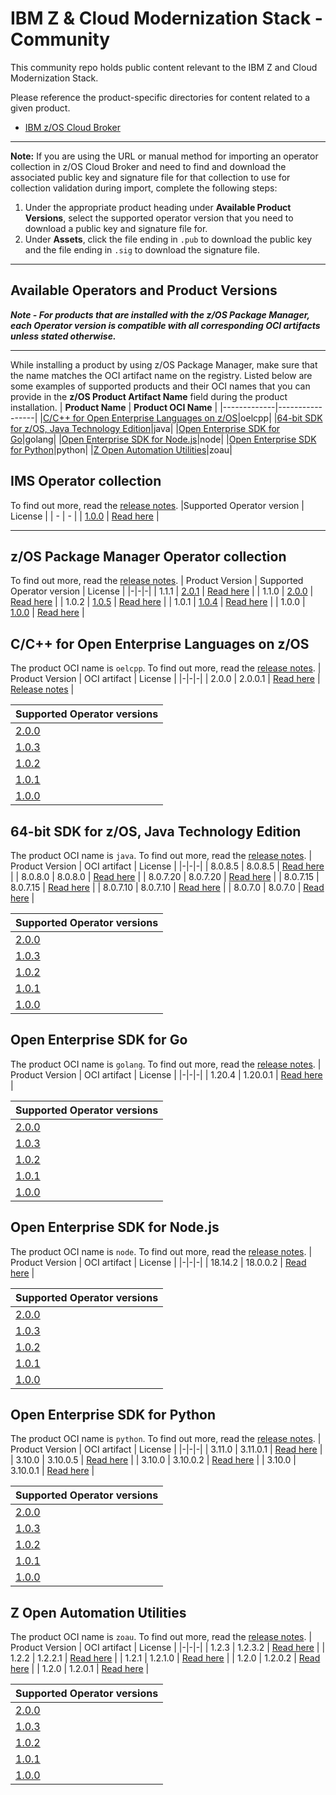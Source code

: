 # IBM Z & Cloud Modernization Stack - Community
This community repo holds public content relevant to the IBM Z and Cloud Modernization Stack.

Please reference the product-specific directories for content related to a given product.

- [IBM z/OS Cloud Broker](zoscb/README.md)  
---
**Note:** If you are using the URL or manual method for importing an operator collection in z/OS Cloud Broker and need to find and download the associated public key and signature file for that collection to use for collection validation during import, complete the following steps:
1. Under the appropriate product heading under **Available Product Versions**, select the supported operator version that you need to download a public key and signature file for.
1. Under **Assets**, click the file ending in `.pub` to download the public key and the file ending in `.sig` to download the signature file.
---
## Available Operators and Product Versions

__*Note - For products that are installed with the z/OS Package Manager, each Operator version is compatible with all corresponding OCI artifacts unless stated otherwise.*__
___
While installing a product by using z/OS Package Manager, make sure that the name matches the OCI artifact name on the registry. Listed below are some examples of supported products and their OCI names that you can provide in the **z/OS Product Artifact Name** field during the product installation.
| **Product Name** | **Product OCI Name** |
|-------------|-----------------|
|[C/C++ for Open Enterprise Languages on z/OS](#cpp)|oelcpp|
|[64-bit SDK for z/OS, Java Technology Edition](#java)|java|
|[Open Enterprise SDK for Go](#go)|golang|
|[Open Enterprise SDK for Node.js](#nodejs)|node|
|[Open Enterprise SDK for Python](#python)|python|
|[Z Open Automation Utilities](#zoau)|zoau|

## IMS Operator collection
To find out more, read the [release notes](https://www.ibm.com/docs/en/cloud-paks/z-modernization-stack/2023.1?topic=operator-release-notes). 
|Supported Operator version | License |
| - | - |
| [1.0.0](https://github.com/IBM/zos_ims_operator/releases/tag/v1.0.0) | [Read here](https://www14.software.ibm.com/cgi-bin/weblap/lap.pl?li_formnum=L-CAQZ-GR4N57) |

___
## z/OS Package Manager Operator collection <a name="zpm"></a>
To find out more, read the [release notes](https://www.ibm.com/docs/en/SSV97FN_2022.1.1/zpm/release-notes.html).
|  Product Version | Supported Operator version | License |
|-|-|-| 
| 1.1.1 | [2.0.1](https://github.com/IBM/zos_package_manager_operator/releases/tag/v2.0.0) | [Read here](https://www.ibm.com/support/customer/csol/terms/?id=L-YJCB-2HHW29) |
| 1.1.0 | [2.0.0](https://github.com/IBM/zos_package_manager_operator/releases/tag/v2.0.0) | [Read here](https://www.ibm.com/support/customer/csol/terms/?id=L-YJCB-2HHW29) |
| 1.0.2 | [1.0.5](https://github.com/IBM/zos_package_manager_operator/releases/tag/v1.0.5) | [Read here](https://www.ibm.com/support/customer/csol/terms/?id=L-ACRR-CERHLP&lc=en#detail-document) |
| 1.0.1 | [1.0.4](https://github.com/IBM/zos_package_manager_operator/releases/tag/v1.0.4) | [Read here](https://www.ibm.com/support/customer/csol/terms/?id=L-ACRR-CERHLP&lc=en#detail-document) | 
| 1.0.0 | [1.0.0](https://github.com/IBM/zos_package_manager_operator/releases/tag/v1.0.0) | [Read here](https://www.ibm.com/support/customer/csol/terms/?id=L-ACRR-CERHLP&lc=en#detail-document) |


## C/C++ for Open Enterprise Languages on z/OS <a name="cpp"></a>
The product OCI name is `oelcpp`. To find out more, read the [release notes](https://www.ibm.com/docs/en/SSV97FN_2022.1.1/cpp_compiler/release_notes.html).
|  Product Version | OCI artifact | License |
|-|-|-|
| 2.0.0 | 2.0.0.1 | [Read here](https://www14.software.ibm.com/cgi-bin/weblap/lap.pl?li_formnum=L-PMEX-526X6D) | [Release notes](https://www.ibm.com/docs/en/SSV97FN_2022.1.1/cpp_compiler/release_notes.html) |

|  Supported Operator versions |
|-| 
| [2.0.0](https://github.com/IBM/zos_package_manager_operator/releases/tag/v2.0.0) |
| [1.0.3](https://github.com/IBM/zos_opencpp_operator/releases/tag/v1.0.3) | 
| [1.0.2](https://github.com/IBM/zos_opencpp_operator/releases/tag/v1.0.2) | 
| [1.0.1](https://github.com/IBM/zos_opencpp_operator/releases/tag/v1.0.1) | 
| [1.0.0](https://github.com/IBM/zos_opencpp_operator/releases/tag/v1.0.0) |

## 64-bit SDK for z/OS, Java Technology Edition <a name="java"></a>
The product OCI name is `java`. To find out more, read the [release notes](https://www.ibm.com/docs/en/SSV97FN_2022.1.1/java/com.ibm.java.80.doc/diag/preface/changes_80/changes.html).
|  Product Version | OCI artifact | License  |
|-|-|-|
| 8.0.8.5 | 8.0.8.5 | [Read here](https://www14.software.ibm.com/cgi-bin/weblap/lap.pl?li_formnum=L-JPLW-AS3PVH) |
| 8.0.8.0 | 8.0.8.0 | [Read here](https://www14.software.ibm.com/cgi-bin/weblap/lap.pl?li_formnum=L-JPLW-AS3PVH) |
| 8.0.7.20 | 8.0.7.20 | [Read here](https://www14.software.ibm.com/cgi-bin/weblap/lap.pl?li_formnum=L-JPLW-AS3PVH) |
| 8.0.7.15 | 8.0.7.15 | [Read here](https://www14.software.ibm.com/cgi-bin/weblap/lap.pl?li_formnum=L-JPLW-AS3PVH) |
| 8.0.7.10 | 8.0.7.10 | [Read here](https://www14.software.ibm.com/cgi-bin/weblap/lap.pl?li_formnum=L-JPLW-AS3PVH) |
| 8.0.7.0 | 8.0.7.0 | [Read here](https://www14.software.ibm.com/cgi-bin/weblap/lap.pl?li_formnum=L-JPLW-AS3PVH) |

| Supported Operator versions | 
|-|
| [2.0.0](https://github.com/IBM/zos_package_manager_operator/releases/tag/v2.0.0) |
| [1.0.3](https://github.com/IBM/zos_java_operator/releases/tag/v1.0.3) | 
| [1.0.2](https://github.com/IBM/zos_java_operator/releases/tag/v1.0.2) | 
| [1.0.1](https://github.com/IBM/zos_java_operator/releases/tag/v1.0.1) | 
| [1.0.0](https://github.com/IBM/zos_java_operator/releases/tag/v1.0.0) | 


## Open Enterprise SDK for Go <a name="go"></a>
The product OCI name is `golang`. To find out more, read the [release notes](https://www.ibm.com/docs/en/SSV97FN_latest/golang/whats_new.html).
| Product Version | OCI artifact | License  |
|-|-|-|
| 1.20.4 | 1.20.0.1 | [Read here](https://www14.software.ibm.com/cgi-bin/weblap/lap.pl?li_formnum=L-EXWD-SDP99N) |

 Supported Operator versions |
|-| 
| [2.0.0](https://github.com/IBM/zos_package_manager_operator/releases/tag/v2.0.0) |
| [1.0.3](https://github.com/IBM/zos_go_operator/releases/tag/v1.0.3) |
| [1.0.2](https://github.com/IBM/zos_go_operator/releases/tag/v1.0.2) | 
| [1.0.1](https://github.com/IBM/zos_go_operator/releases/tag/v1.0.1) | 
| [1.0.0](https://github.com/IBM/zos_go_operator/releases/tag/v1.0.0) | 


## Open Enterprise SDK for Node.js <a name="nodejs"></a>
The product OCI name is `node`. To find out more, read the [release notes](https://www.ibm.com/docs/en/SSV97FN_2022.1.1/nodejs/release_notes.html).
| Product Version | OCI artifact | License  | 
|-|-|-|
| 18.14.2 | 18.0.0.2 | [Read here](https://www14.software.ibm.com/cgi-bin/weblap/lap.pl?li_formnum=L-SDPU-Z5XJSB) |

| Supported Operator versions | 
|-|
| [2.0.0](https://github.com/IBM/zos_package_manager_operator/releases/tag/v2.0.0) |
| [1.0.3](https://github.com/IBM/zos_nodejs_operator/releases/tag/v1.0.3) |
| [1.0.2](https://github.com/IBM/zos_nodejs_operator/releases/tag/v1.0.2) |
| [1.0.1](https://github.com/IBM/zos_nodejs_operator/releases/tag/v1.0.1) |
| [1.0.0](https://github.com/IBM/zos_nodejs_operator/releases/tag/v1.0.0) | 

## Open Enterprise SDK for Python <a name="python"></a>
The product OCI name is `python`. To find out more, read the [release notes](https://www.ibm.com/docs/en/SSV97FN_2022.1.1/python/release_note.html).
|  Product Version | OCI artifact | License |
|-|-|-|
| 3.11.0 | 3.11.0.1 | [Read here](https://www14.software.ibm.com/cgi-bin/weblap/lap.pl?li_formnum=L-CFMQ-2399K3) |
| 3.10.0 | 3.10.0.5 | [Read here](https://www14.software.ibm.com/cgi-bin/weblap/lap.pl?li_formnum=L-JYIP-C7JT5W) |
| 3.10.0 | 3.10.0.2 | [Read here](https://www14.software.ibm.com/cgi-bin/weblap/lap.pl?li_formnum=L-JYIP-C7JT5W) |
| 3.10.0 | 3.10.0.1 | [Read here](https://www14.software.ibm.com/cgi-bin/weblap/lap.pl?li_formnum=L-JYIP-C7JT5W) |

| Supported Operator versions | 
|-| 
| [2.0.0](https://github.com/IBM/zos_package_manager_operator/releases/tag/v2.0.0) |
| [1.0.3](https://github.com/IBM/zos_python_operator/releases/tag/v1.0.3) | 
| [1.0.2](https://github.com/IBM/zos_python_operator/releases/tag/v1.0.2) | 
| [1.0.1](https://github.com/IBM/zos_python_operator/releases/tag/v1.0.1) | 
| [1.0.0](https://github.com/IBM/zos_python_operator/releases/tag/v1.0.0) | 


## Z Open Automation Utilities <a name="zoau"></a>
The product OCI name is `zoau`. To find out more, read the [release notes](https://www.ibm.com/docs/en/SSV97FN_2022.1.1/zoau/zstack_release_notes_zoau.html).
|  Product Version | OCI artifact | License |
|-|-|-|
| 1.2.3 | 1.2.3.2 | [Read here](https://www14.software.ibm.com/cgi-bin/weblap/lap.pl?li_formnum=L-CWDG-C2AUJQ) |
| 1.2.2 | 1.2.2.1 | [Read here](https://www14.software.ibm.com/cgi-bin/weblap/lap.pl?li_formnum=L-CWDG-C2AUJQ) |
| 1.2.1 | 1.2.1.0 | [Read here](https://www14.software.ibm.com/cgi-bin/weblap/lap.pl?li_formnum=L-CWDG-C2AUJQ) |
| 1.2.0 | 1.2.0.2 | [Read here](https://www14.software.ibm.com/cgi-bin/weblap/lap.pl?li_formnum=L-CWDG-C2AUJQ) |
| 1.2.0 | 1.2.0.1 | [Read here](https://www14.software.ibm.com/cgi-bin/weblap/lap.pl?li_formnum=L-CWDG-C2AUJQ) |

| Supported Operator versions | 
|-| 
| [2.0.0](https://github.com/IBM/zos_package_manager_operator/releases/tag/v2.0.0) |
| [1.0.3](https://github.com/IBM/zos_zoau_operator/releases/tag/v1.0.3) |
| [1.0.2](https://github.com/IBM/zos_zoau_operator/releases/tag/v1.0.2) |
| [1.0.1](https://github.com/IBM/zos_zoau_operator/releases/tag/v1.0.1) |
| [1.0.0](https://github.com/IBM/zos_zoau_operator/releases/tag/v1.0.0) |
